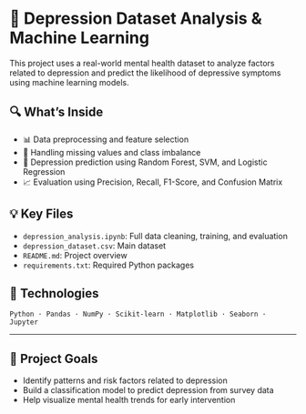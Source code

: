 # 🧠 Depression Dataset Analysis & Machine Learning

This project uses a real-world mental health dataset to analyze factors related to depression and predict the likelihood of depressive symptoms using machine learning models.

## 🔍 What’s Inside
- 📊 Data preprocessing and feature selection
- 🧹 Handling missing values and class imbalance
- 🧠 Depression prediction using Random Forest, SVM, and Logistic Regression
- 📈 Evaluation using Precision, Recall, F1-Score, and Confusion Matrix

## 💡 Key Files
- `depression_analysis.ipynb`: Full data cleaning, training, and evaluation
- `depression_dataset.csv`: Main dataset
- `README.md`: Project overview
- `requirements.txt`: Required Python packages

## 🔧 Technologies
`Python · Pandas · NumPy · Scikit-learn · Matplotlib · Seaborn · Jupyter`

---

## 📌 Project Goals
- Identify patterns and risk factors related to depression
- Build a classification model to predict depression from survey data
- Help visualize mental health trends for early intervention
